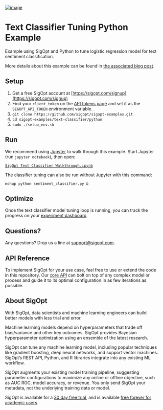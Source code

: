 [![image](https://sigopt.com/static/img/SigOpt_logo_horiz.png?raw=true)](https://sigopt.com)

# Text Classifier Tuning Python Example

Example using SigOpt and Python to tune logistic regression model for text sentiment classification.

More details about this example can be found in [the associated blog post](http://blog.sigopt.com/post/133089144983/sigopt-for-ml-automatically-tuning-text).

## Setup

1. Get a free SigOpt account at [https://sigopt.com/signup](https://sigopt.com/signup)
2. Find your `client_token` on the [API tokens page](https://sigopt.com/tokens) and set it
  as the `SIGOPT_API_TOKEN` environment variable.
4. `git clone https://github.com/sigopt/sigopt-examples.git`
5. `cd sigopt-examples/text-classifier/python`
4. `sudo ./setup_env.sh`

## Run

We recommend using [Jupyter](http://jupyter.readthedocs.org/en/latest/install.html) to walk through this example. Start Jupyter (run `jupyter notebook`), then open:

[`SigOpt Text Classifier Walkthrough.ipynb`](https://github.com/sigopt/sigopt-examples/blob/master/text-classifier/SigOpt%20Text%20Classifier%20Walkthrough.ipynb)

The classifier tuning can also be run without Jupyter with this command:

```
nohup python sentiment_classifier.py &
```

## Optimize

Once the text classifier model tuning loop is running, you can track the progress on your [experiment dashboard](https://sigopt.com/experiments).

## Questions?
Any questions? Drop us a line at [support@sigopt.com](mailto:support@sigopt.com).

## API Reference
To implement SigOpt for your use case, feel free to use or extend the code in this repository. Our [core API](https://sigopt.com/docs) can bolt on top of any complex model or process and guide it to its optimal configuration in as few iterations as possible.

## About SigOpt

With SigOpt, data scientists and machine learning engineers can build better models with less trial and error.

Machine learning models depend on hyperparameters that trade off bias/variance and other key outcomes. SigOpt provides Bayesian hyperparameter optimization using an ensemble of the latest research.

SigOpt can tune any machine learning model, including popular techniques like gradient boosting, deep neural networks, and support vector machines. SigOpt’s REST API, Python, and R libraries integrate into any existing ML workflow.

SigOpt augments your existing model training pipeline, suggesting parameter configurations to maximize any online or offline objective, such as AUC ROC, model accuracy, or revenue. You only send SigOpt your metadata, not the underlying training data or model.

SigOpt is available for a [30 day free trial](https://sigopt.com/signup), and is available [free forever for academic users](https://sigopt.com/edu).
